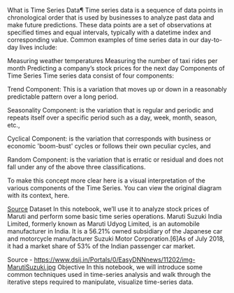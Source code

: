 What is Time Series Data¶
Time series data is a sequence of data points in chronological order that is used by businesses to analyze past data and make future predictions. These data points are a set of observations at specified times and equal intervals, typically with a datetime index and corresponding value. Common examples of time series data in our day-to-day lives include:

Measuring weather temperatures
Measuring the number of taxi rides per month
Predicting a company’s stock prices for the next day
Components of Time Series
Time series data consist of four components:

Trend Component: This is a variation that moves up or down in a reasonably predictable pattern over a long period.

Seasonality Component: is the variation that is regular and periodic and repeats itself over a specific period such as a day, week, month, season, etc.,

Cyclical Component: is the variation that corresponds with business or economic 'boom-bust' cycles or follows their own peculiar cycles, and

Random Component: is the variation that is erratic or residual and does not fall under any of the above three classifications.

To make this concept more clear here is a visual interpretation of the various components of the Time Series. You can view the original diagram with its context, here.



[Source](https://www.atap.gov.au/tools-techniques/travel-demand-modelling/6-forecasting-evaluation)
Dataset
In this notebook, we’ll use it to analyze stock prices of Maruti and perform some basic time series operations. Maruti Suzuki India Limited, formerly known as Maruti Udyog Limited, is an automobile manufacturer in India. It is a 56.21% owned subsidiary of the Japanese car and motorcycle manufacturer Suzuki Motor Corporation.[6]As of July 2018, it had a market share of 53% of the Indian passenger car market.



Source - https://www.dsij.in/Portals/0/EasyDNNnews/11202/img-MarutiSuzuki.jpg
Objective
In this notebook, we will introduce some common techniques used in time-series analysis and walk through the iterative steps required to manipulate, visualize time-series data.
